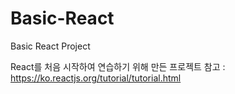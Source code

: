 # Basic-React
 Basic React Project

React를 처음 시작하여 연습하기 위해 만든 프로젝트
참고 : https://ko.reactjs.org/tutorial/tutorial.html
